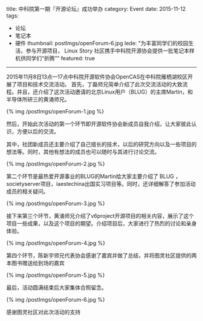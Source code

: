 title: 中科院第一期『开源论坛』成功举办
category: Event
date: 2015-11-12
tags:
- 论坛
- 笔记本
- 硬件
thumbnail: postImgs/openForum-6.jpg
lede: "为丰富同学们的校园生活，参与开源项目， Linux Story 社区携手中科院开源协会提供一批笔记本样机供同学们“折腾”"
featured: true
---


2015年11月8日13点—17点中科院开源软件协会OpenCAS在中科院雁栖湖校区开展了项目和技术交流活动。
首先，丁磊师兄简单介绍了此次交流活动的大致流程。并且，还介绍了这次活动邀请的北京Linux用户（BLUG）的主席Martin，和半导体所研三的黄涌师兄。
<div style="width:600px;"   >
{% img  /postImgs/openForum-1.jpg  %}
</div>

然后，开始此次活动的第一个环节即开源软件协会新成员自我介绍，让大家彼此认识，方便以后的交流。

其中，社团新成员还主要介绍了自己擅长的技术，以后的研究方向以及一些项目的想法等。同时，其他有想法的成员也可以随时与其进行讨论交流。
<div style="width:600px;"  >
{% img /postImgs/openForum-2.jpg  %}
</div>

第二个环节是最热爱开源事业的BLUG的Martin给大家主要介绍了 BLUG ，societyserver项目，iaestechina出国实习项目等。同时，还详细解答了参加活动成员的相关疑问。
<div  style="width:600px;" >
{% img /postImgs/openForum-3.jpg  %}
</div>

接下来第三个环节，黄涌师兄介绍了v6project开源项目的相关内容，展示了这个项目一些成果，以及这个项目的期望。介绍项目后，大家进行了热烈的讨论和亲身体验。
<div  style="width:600px;" >
{% img /postImgs/openForum-4.jpg  %}
</div>

第四个环节，陈新宇师兄代表协会感谢了嘉宾并做了总结，并将图灵社区提供的两本图书赠送给到场的嘉宾
<div style="width:600px;"  >
{% img /postImgs/openForum-5.jpg  %}
</div>

最后，活动圆满结束后大家集体合照留念。
<div style="width:600px;"  >
{% img /postImgs/openForum-6.jpg  %}
</div>



感谢图灵社区对此次活动的支持
